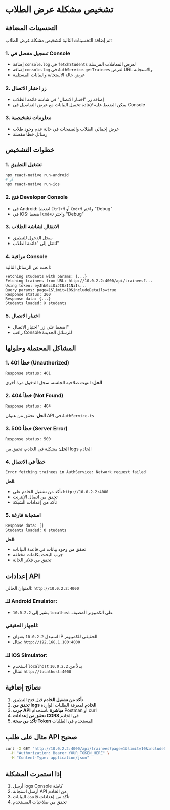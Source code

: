 # تشخيص مشكلة عرض الطلاب

## التحسينات المضافة

تم إضافة التحسينات التالية لتشخيص مشكلة عرض الطلاب:

### 1. تسجيل مفصل في Console
- إضافة `console.log` في `fetchStudents` لعرض المعاملات المرسلة
- إضافة `console.log` في `AuthService.getTrainees` لعرض URL والاستجابة
- عرض حالة الاستجابة والبيانات المستلمة

### 2. زر اختبار الاتصال
- إضافة زر "اختبار الاتصال" في شاشة قائمة الطلاب
- يمكن الضغط عليه لإعادة تحميل البيانات مع عرض التفاصيل في Console

### 3. معلومات تشخيصية
- عرض إجمالي الطلاب والصفحات في حالة عدم وجود طلاب
- رسائل خطأ مفصلة

## خطوات التشخيص

### 1. تشغيل التطبيق
```bash
npx react-native run-android
# أو
npx react-native run-ios
```

### 2. فتح Developer Console
- في Android: اضغط `Ctrl+M` أو `Cmd+M` واختر "Debug"
- في iOS: اضغط `Cmd+D` واختر "Debug"

### 3. الانتقال لشاشة الطلاب
- سجل الدخول للتطبيق
- انتقل إلى "قائمة الطلاب"

### 4. مراقبة Console
ابحث عن الرسائل التالية:
```
Fetching students with params: {...}
Fetching trainees from URL: http://10.0.2.2:4000/api/trainees?...
Using token: eyJhbGciOiJIUzI1NiIs...
Query params: page=1&limit=10&includeDetails=true
Response status: 200
Response data: {...}
Students loaded: X students
```

### 5. اختبار الاتصال
- اضغط على زر "اختبار الاتصال"
- راقب Console للرسائل الجديدة

## المشاكل المحتملة وحلولها

### 1. خطأ 401 (Unauthorized)
```
Response status: 401
```
**الحل**: انتهت صلاحية الجلسة، سجل الدخول مرة أخرى

### 2. خطأ 404 (Not Found)
```
Response status: 404
```
**الحل**: تحقق من عنوان API في `AuthService.ts`

### 3. خطأ 500 (Server Error)
```
Response status: 500
```
**الحل**: مشكلة في الخادم، تحقق من logs الخادم

### 4. خطأ في الاتصال
```
Error fetching trainees in AuthService: Network request failed
```
**الحل**: 
- تأكد من تشغيل الخادم على `http://10.0.2.2:4000`
- تحقق من اتصال الإنترنت
- تأكد من إعدادات الشبكة

### 5. استجابة فارغة
```
Response data: []
Students loaded: 0 students
```
**الحل**: 
- تحقق من وجود بيانات في قاعدة البيانات
- جرب البحث بكلمات مختلفة
- تحقق من فلاتر الحالة

## إعدادات API

العنوان الحالي: `http://10.0.2.2:4000`

### للـ Android Emulator:
- `10.0.2.2` يشير إلى `localhost` على الكمبيوتر المضيف

### للجهاز الحقيقي:
- استبدل `10.0.2.2` بعنوان IP الحقيقي للكمبيوتر
- مثال: `http://192.168.1.100:4000`

### للـ iOS Simulator:
- استخدم `localhost` بدلاً من `10.0.2.2`
- مثال: `http://localhost:4000`

## نصائح إضافية

1. **تأكد من تشغيل الخادم** قبل فتح التطبيق
2. **تحقق من logs الخادم** لمعرفة الطلبات الواردة
3. **جرب API مباشرة** باستخدام Postman أو curl
4. **تحقق من إعدادات CORS** في الخادم
5. **تأكد من صحة Token** المستخدم في الطلبات

## مثال على طلب API صحيح

```bash
curl -X GET "http://10.0.2.2:4000/api/trainees?page=1&limit=10&includeDetails=true" \
  -H "Authorization: Bearer YOUR_TOKEN_HERE" \
  -H "Content-Type: application/json"
```

## إذا استمرت المشكلة

1. أرسل logs Console كاملة
2. أرسل استجابة API من الخادم
3. تأكد من إعدادات قاعدة البيانات
4. تحقق من صلاحيات المستخدم
